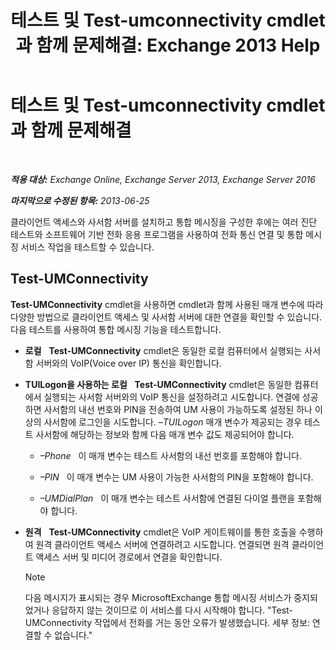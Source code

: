 ﻿---
title: '테스트 및 Test-umconnectivity cmdlet과 함께 문제해결: Exchange 2013 Help'
TOCTitle: 테스트 및 Test-umconnectivity cmdlet과 함께 문제해결
ms:assetid: 08e67a99-e37f-4afd-bd58-455b62580af7
ms:mtpsurl: https://technet.microsoft.com/ko-kr/library/Aa995978(v=EXCHG.150)
ms:contentKeyID: 56270322
ms.date: 05/22/2018
mtps_version: v=EXCHG.150
ms.translationtype: MT
---

# 테스트 및 Test-umconnectivity cmdlet과 함께 문제해결

 

_**적용 대상:** Exchange Online, Exchange Server 2013, Exchange Server 2016_

_**마지막으로 수정된 항목:** 2013-06-25_

클라이언트 액세스와 사서함 서버를 설치하고 통합 메시징을 구성한 후에는 여러 진단 테스트와 소프트웨어 기반 전화 응용 프로그램을 사용하여 전화 통신 연결 및 통합 메시징 서비스 작업을 테스트할 수 있습니다.

## Test-UMConnectivity

**Test-UMConnectivity** cmdlet을 사용하면 cmdlet과 함께 사용된 매개 변수에 따라 다양한 방법으로 클라이언트 액세스 및 사서함 서버에 대한 연결을 확인할 수 있습니다. 다음 테스트를 사용하여 통합 메시징 기능을 테스트합니다.

  - **로컬**   **Test-UMConnectivity** cmdlet은 동일한 로컬 컴퓨터에서 실행되는 사서함 서버와의 VoIP(Voice over IP) 통신을 확인합니다.

  - **TUILogon을 사용하는 로컬**   **Test-UMConnectivity** cmdlet은 동일한 컴퓨터에서 실행되는 사서함 서버와의 VoIP 통신을 설정하려고 시도합니다. 연결에 성공하면 사서함의 내선 번호와 PIN을 전송하여 UM 사용이 가능하도록 설정된 하나 이상의 사서함에 로그인을 시도합니다. *–TUILogon* 매개 변수가 제공되는 경우 테스트 사서함에 해당하는 정보와 함께 다음 매개 변수 값도 제공되어야 합니다.
    
      - *–Phone*   이 매개 변수는 테스트 사서함의 내선 번호를 포함해야 합니다.
    
      - *–PIN*   이 매개 변수는 UM 사용이 가능한 사서함의 PIN을 포함해야 합니다.
    
      - *–UMDialPlan*   이 매개 변수는 테스트 사서함에 연결된 다이얼 플랜을 포함해야 합니다.

  - **원격**   **Test-UMConnectivity** cmdlet은 VoIP 게이트웨이를 통한 호출을 수행하여 원격 클라이언트 액세스 서버에 연결하려고 시도합니다. 연결되면 원격 클라이언트 액세스 서버 및 미디어 경로에서 연결을 확인합니다.
    

    > [!NOTE]  
    > 다음 메시지가 표시되는 경우 MicrosoftExchange 통합 메시징 서비스가 중지되었거나 응답하지 않는 것이므로 이 서비스를 다시 시작해야 합니다. "Test-UMConnectivity 작업에서 전화를 거는 동안 오류가 발생했습니다. 세부 정보: 연결할 수 없습니다."


